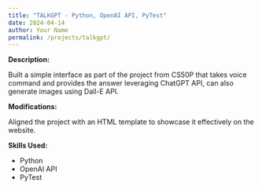 ```yaml
---
title: "TALKGPT - Python, OpenAI API, PyTest"
date: 2024-04-14
author: Your Name
permalink: /projects/talkgpt/
---
```


**Description:**

Built a simple interface as part of the project from CS50P that takes voice command and provides the answer leveraging ChatGPT API, can also generate images using Dall-E API.

**Modifications:**

Aligned the project with an HTML template to showcase it effectively on the website.

**Skills Used:**

- Python
- OpenAI API
- PyTest
